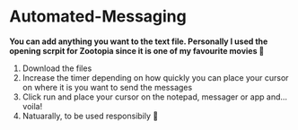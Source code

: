 # Automated-Messaging
**You can add anything you want to the text file. Personally I used the opening scrpit for Zootopia since it is one of my favourite movies 🙌**

1) Download the files
2) Increase the timer depending on how quickly you can place your cursor on where it is you want to send the messages
3) Click run and place your cursor on the notepad, messager or app and... voila!
4) Natuarally, to be used responsibily 🙂
